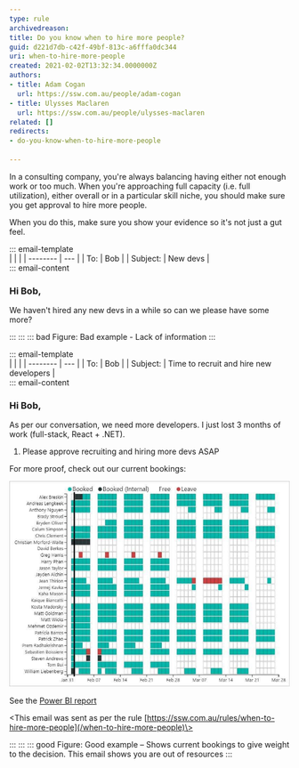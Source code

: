 ```yaml
---
type: rule
archivedreason: 
title: Do you know when to hire more people?
guid: d221d7db-c42f-49bf-813c-a6fffa0dc344
uri: when-to-hire-more-people
created: 2021-02-02T13:32:34.0000000Z
authors:
- title: Adam Cogan
  url: https://ssw.com.au/people/adam-cogan
- title: Ulysses Maclaren
  url: https://ssw.com.au/people/ulysses-maclaren
related: []
redirects:
- do-you-know-when-to-hire-more-people

---
```


In a consulting company, you're always balancing having either not enough work or too much. When you're approaching full capacity (i.e. full utilization), either overall or in a particular skill niche, you should make sure you get approval to hire more people.

<!--endintro-->

When you do this, make sure you show your evidence so it's not just a gut feel.

::: email-template  
|          |     |
| -------- | --- |
| To:      | Bob |
| Subject: | New devs |  
::: email-content  

### Hi Bob,  

We haven't hired any new devs in a while so can we please have some more?   

:::
:::
::: bad
Figure: Bad example - Lack of information
:::

::: email-template  
|          |     |
| -------- | --- |
| To:      | Bob |
| Subject: | Time to recruit and hire new developers |  
::: email-content  

### Hi Bob,  

As per our conversation, we need more developers. I just lost 3 months of work (full-stack, React + .NET).

1. Please approve recruiting and hiring more devs ASAP

For more proof, check out our current bookings:

![Figure: The people who are not booked above are SysAdmins or Work Experience](current-bnooking-hire-more-people.jpg)

See the [Power BI report](https://app.powerbi.com/groups/456358f7-5b12-46f5-b952-2a37fa9bb5e8/reports/a4069dc4-86c1-4cba-bf81-161bb108c5c2/ReportSection)

\<This email was sent as per the rule [https://ssw.com.au/rules/when-to-hire-more-people](/when-to-hire-more-people)\>

:::
:::
::: good
Figure: Good example – Shows current bookings to give weight to the decision. This email shows you are out of resources
:::
